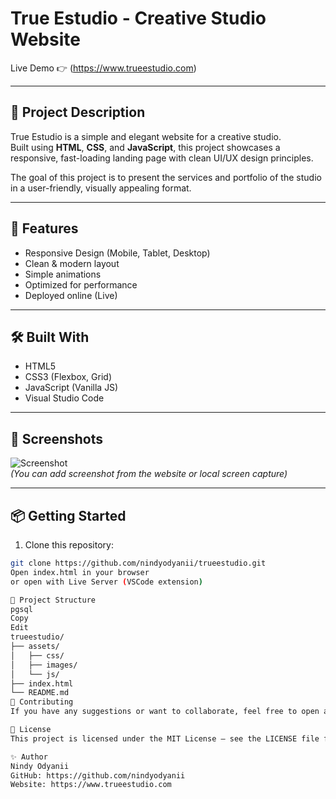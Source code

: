 # True Estudio - Creative Studio Website

Live Demo 👉 (https://www.trueestudio.com)

---

## 📝 Project Description

True Estudio is a simple and elegant website for a creative studio.  
Built using **HTML**, **CSS**, and **JavaScript**, this project showcases a responsive, fast-loading landing page with clean UI/UX design principles.

The goal of this project is to present the services and portfolio of the studio in a user-friendly, visually appealing format.

---

## 🚀 Features

- Responsive Design (Mobile, Tablet, Desktop)
- Clean & modern layout
- Simple animations
- Optimized for performance
- Deployed online (Live)

---

## 🛠️ Built With

- HTML5
- CSS3 (Flexbox, Grid)
- JavaScript (Vanilla JS)
- Visual Studio Code

---

## 📸 Screenshots

![Screenshot](https://www.trueestudio.com/assets/images/preview.jpg)  
*(You can add screenshot from the website or local screen capture)*

---

## 📦 Getting Started

1. Clone this repository:

```bash
git clone https://github.com/nindyodyanii/trueestudio.git
Open index.html in your browser
or open with Live Server (VSCode extension)

📂 Project Structure
pgsql
Copy
Edit
trueestudio/
├── assets/
│   ├── css/
│   ├── images/
│   └── js/
├── index.html
└── README.md
🤝 Contributing
If you have any suggestions or want to collaborate, feel free to open an issue or pull request.

📄 License
This project is licensed under the MIT License — see the LICENSE file for details.

✨ Author
Nindy Odyanii
GitHub: https://github.com/nindyodyanii
Website: https://www.trueestudio.com
